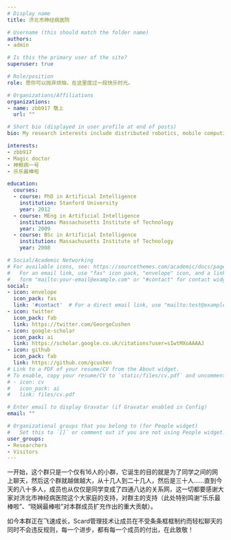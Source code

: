 ```yaml
---
# Display name
title: 济北市神经病医院

# Username (this should match the folder name)
authors:
- admin

# Is this the primary user of the site?
superuser: true

# Role/position
role: 愿你可以抛弃烦恼，在这里度过一段快乐时光。

# Organizations/Affiliations
organizations:
- name: zbb917 敬上
  url: ""

# Short bio (displayed in user profile at end of posts)
bio: My research interests include distributed robotics, mobile computing and programmable matter.

interests:
- zbb917
- Magic doctor
- 神鲸病一号
- 乐乐最棒啦

education:
  courses:
  - course: PhD in Artificial Intelligence
    institution: Stanford University
    year: 2012
  - course: MEng in Artificial Intelligence
    institution: Massachusetts Institute of Technology
    year: 2009
  - course: BSc in Artificial Intelligence
    institution: Massachusetts Institute of Technology
    year: 2008

# Social/Academic Networking
# For available icons, see: https://sourcethemes.com/academic/docs/page-builder/#icons
#   For an email link, use "fas" icon pack, "envelope" icon, and a link in the
#   form "mailto:your-email@example.com" or "#contact" for contact widget.
social:
- icon: envelope
  icon_pack: fas
  link: '#contact'  # For a direct email link, use "mailto:test@example.org".
- icon: twitter
  icon_pack: fab
  link: https://twitter.com/GeorgeCushen
- icon: google-scholar
  icon_pack: ai
  link: https://scholar.google.co.uk/citations?user=sIwtMXoAAAAJ
- icon: github
  icon_pack: fab
  link: https://github.com/gcushen
# Link to a PDF of your resume/CV from the About widget.
# To enable, copy your resume/CV to `static/files/cv.pdf` and uncomment the lines below.
# - icon: cv
#   icon_pack: ai
#   link: files/cv.pdf

# Enter email to display Gravatar (if Gravatar enabled in Config)
email: ""

# Organizational groups that you belong to (for People widget)
#   Set this to `[]` or comment out if you are not using People widget.
user_groups:
- Researchers
- Visitors
---
```


一开始，这个群只是一个仅有16人的小群，它诞生的目的就是为了同学之间的网上聊天，然后这个群就越做越大，从十几人到二十几人，然后是三十人……直到今天的八十多人，成员也从仅仅是同学变成了四通八达的关系网，这一切都要感谢大家对济北市神经病医院这个大家庭的支持，对群主的支持（此处特别鸣谢“乐乐最棒啦”、“晓娴最棒啦”对本群成员扩充作出的重大贡献）。

如今本群正在飞速成长，Scard管理技术让成员在不受条条框框制约而轻松聊天的同时不会违反规则，每一个进步，都有每一个成员的付出，在此致敬！

